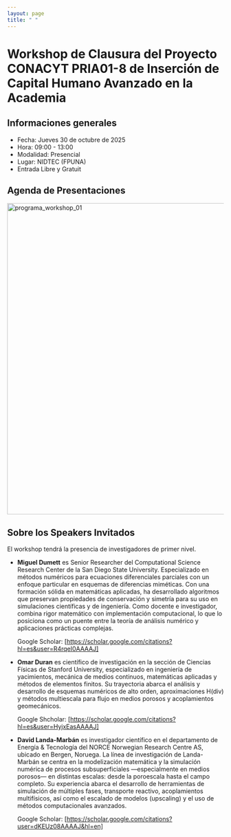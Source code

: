 ```yaml
---
layout: page
title: " "
---
```


# Workshop de Clausura del Proyecto CONACYT PRIA01-8 de Inserción de Capital Humano Avanzado en la Academia

## Informaciones generales

* Fecha: Jueves 30 de octubre de 2025
* Hora: 09:00 - 13:00
* Modalidad: Presencial
* Lugar: NIDTEC (FPUNA)
* Entrada Libre y Gratuit

## Agenda de Presentaciones

<img width="688" height="724" alt="programa_workshop_01" src="https://github.com/user-attachments/assets/b680c071-2536-4180-a693-0b3abc62a44b" />


## Sobre los Speakers Invitados

El workshop tendrá la presencia de investigadores de primer nivel.

* **Miguel Dumett** es Senior Researcher del Computational Science Research Center de la San Diego State University. Especializado
en métodos numéricos para ecuaciones diferenciales parciales con un enfoque particular en esquemas de diferencias miméticas. 
Con una formación sólida en matemáticas aplicadas, ha desarrollado algoritmos que preservan propiedades de conservación
y simetría para su uso en simulaciones científicas y de ingeniería. Como docente e investigador, combina rigor matemático
con implementación computacional, lo que lo posiciona como un puente entre la teoría de análisis numérico y aplicaciones prácticas complejas.

  Google Scholar: [https://scholar.google.com/citations?hl=es&user=R4rqeI0AAAAJ]

* **Omar Duran** es científico de investigación en la sección de Ciencias Físicas de Stanford University, especializado en ingeniería de yacimientos,
mecánica de medios continuos, matemáticas aplicadas y métodos de elementos finitos. Su trayectoria abarca el análisis y desarrollo de esquemas
numéricos de alto orden, aproximaciones H(div) y métodos multiescala para flujo en medios porosos y acoplamientos geomecánicos.

  Google Shcholar: [https://scholar.google.com/citations?hl=es&user=HyjxEasAAAAJ]

* **David Landa-Marbán** es investigador científico en el departamento de Energía & Tecnología del NORCE Norwegian Research Centre AS, ubicado en Bergen, Noruega.
La línea de investigación de Landa-Marbán se centra en la modelización matemática y la simulación numérica de procesos subsuperficiales —especialmente en medios porosos—
en distintas escalas: desde la poroescala hasta el campo completo. Su experiencia abarca el desarrollo de herramientas de simulación de múltiples fases, transporte reactivo,
acoplamientos multifísicos, así como el escalado de modelos (upscaling) y el uso de métodos computacionales avanzados.

  Google Scholar: [https://scholar.google.com/citations?user=dKEUz08AAAAJ&hl=en]
